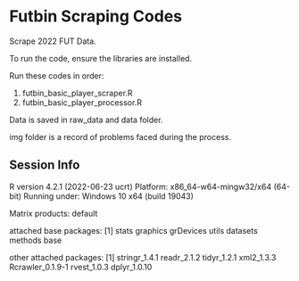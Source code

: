 # Futbin Scraping Codes

Scrape 2022 FUT Data.

To run the code, ensure the libraries are installed.

Run these codes in order:

1.  futbin_basic_player_scraper.R
2.  futbin_basic_player_processor.R

Data is saved in raw_data and data folder.

img folder is a record of problems faced during the process.


Session Info
------

R version 4.2.1 (2022-06-23 ucrt)
Platform: x86_64-w64-mingw32/x64 (64-bit)
Running under: Windows 10 x64 (build 19043)

Matrix products: default

attached base packages:
[1] stats     graphics  grDevices utils     datasets  methods   base     

other attached packages:
[1] stringr_1.4.1    readr_2.1.2      tidyr_1.2.1      xml2_1.3.3       Rcrawler_0.1.9-1 rvest_1.0.3      dplyr_1.0.10   